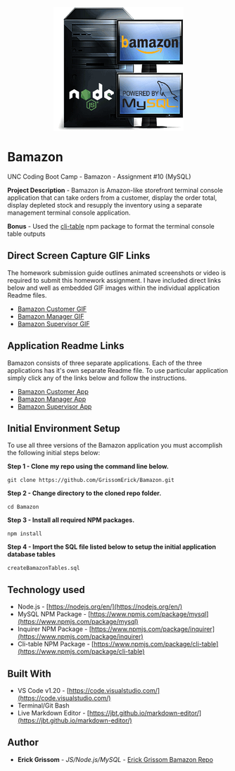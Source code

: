 <p align="center">
<img src="https://github.com/GrissomErick/Bamazon/blob/master/images/bamazon.png?raw=true" alt="Project logo"></img>
</p>


# Bamazon
 UNC Coding Boot Camp - Bamazon - Assignment #10 (MySQL)
 <p></p>
 
**Project Description** - Bamazon is Amazon-like storefront terminal console application that can take orders from a customer, display the order total, display depleted stock and resupply the inventory using a separate management terminal console application. 

**Bonus** - Used the [cli-table](https://www.npmjs.com/package/cli-table) npm package to format the terminal console table outputs

## Direct Screen Capture GIF Links
The homework submission guide outlines animated screenshots or video is required to submit this homework assignment. I have included direct links below and well as embedded GIF images within the individual application Readme files.

* <a href="http://s3.amazonaws.com/ewg.uncbc/Bamazon/BamazonCustomer.gif" target="_blank">Bamazon Customer GIF</a>
* <a href="http://s3.amazonaws.com/ewg.uncbc/Bamazon/BamazonManager.gif" target="_blank">Bamazon Manager GIF</a>
* <a href="http://s3.amazonaws.com/ewg.uncbc/Bamazon/BamazonSupervisor.gif" target="_blank">Bamazon Supervisor GIF</a>

## Application Readme Links
Bamazon consists of three separate applications. Each of the three applications has it's own separate Readme file. To use particular  application simply click any of the links below and follow the instructions.

* [Bamazon Customer App](https://github.com/GrissomErick/Bamazon/blob/master/appdocs/Customer.md)
* [Bamazon Manager App](https://github.com/GrissomErick/Bamazon/blob/master/appdocs/Manager.md)
* [Bamazon Supervisor App](https://github.com/GrissomErick/Bamazon/blob/master/appdocs/Supervisor.md)

## Initial Environment Setup
To use all three versions of the Bamazon application you must accomplish the following initial steps below:

**Step 1 - Clone my repo using the command line below.**
```
git clone https://github.com/GrissomErick/Bamazon.git
```
**Step 2 - Change directory to the cloned repo folder.**
```
cd Bamazon
```
**Step 3 - Install all required NPM packages.**
```
npm install
```
**Step 4 - Import the SQL file listed below to setup the initial application database tables**
```
createBamazonTables.sql
```
## Technology used
- Node.js - [https://nodejs.org/en/](https://nodejs.org/en/)
- MySQL NPM Package - [https://www.npmjs.com/package/mysql](https://www.npmjs.com/package/mysql)
- Inquirer NPM Package - [https://www.npmjs.com/package/inquirer](https://www.npmjs.com/package/inquirer)
- Cli-table NPM Package - [https://www.npmjs.com/package/cli-table](https://www.npmjs.com/package/cli-table)

## Built With

* VS Code v1.20 - [https://code.visualstudio.com/](https://code.visualstudio.com/)
* Terminal/Git Bash
* Live Markdown Editor - [https://jbt.github.io/markdown-editor/](https://jbt.github.io/markdown-editor/)

## Author

* **Erick Grissom** - *JS/Node.js/MySQL* - [Erick Grissom Bamazon Repo](https://github.com/GrissomErick/Bamazon)


